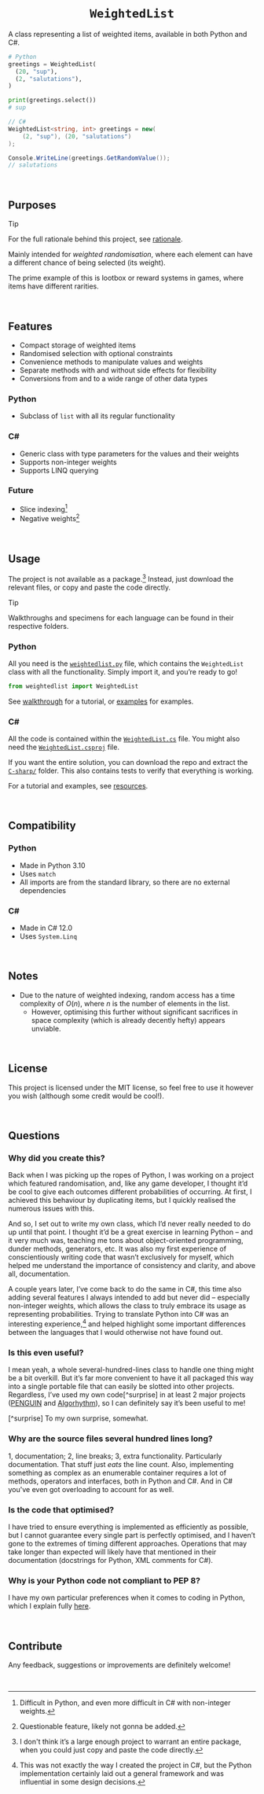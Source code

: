 <h1 align="center"> <code> WeightedList </code> </h1>

A class representing a list of weighted items, available in both Python and C#.


```py
# Python
greetings = WeightedList(
  (20, "sup"),
  (2, "salutations"),
)

print(greetings.select())
# sup
```

```cs
// C#
WeightedList<string, int> greetings = new(
    (2, "sup"), (20, "salutations")
);

Console.WriteLine(greetings.GetRandomValue());
// salutations
```


<br>


## Purposes

> [!Tip]
> For the full rationale behind this project, see [rationale](rationale.md).

Mainly intended for *weighted randomisation*, where each element can have a different chance of being selected (its weight).

The prime example of this is lootbox or reward systems in games, where items have different rarities.


<br>


## Features

- Compact storage of weighted items
- Randomised selection with optional constraints
- Convenience methods to manipulate values and weights
- Separate methods with and without side effects for flexibility
- Conversions from and to a wide range of other data types

### Python
- Subclass of `list` with all its regular functionality

### C#
- Generic class with type parameters for the values and their weights
- Supports non-integer weights
- Supports LINQ querying

### Future
- Slice indexing[^slice]
- Negative weights[^negative]

[^slice]: Difficult in Python, and even more difficult in C# with non-integer weights.
[^negative]: Questionable feature, likely not gonna be added.


<br>


## Usage

The project is not available as a package.[^package] Instead, just download the relevant files, or copy and paste the code directly.

[^package]: I don't think it’s a large enough project to warrant an entire package, when you could just copy and paste the code directly.

> [!Tip]
> Walkthroughs and specimens for each language can be found in their respective folders.

### Python
All you need is the [`weightedlist.py`](Python/weightedlist.py) file, which contains the `WeightedList` class with all the functionality. Simply import it, and you’re ready to go!

```py
from weightedlist import WeightedList
```

See [walkthrough](Python/walkthrough.md) for a tutorial, or [examples](Python/examples.md) for examples.

<!--
### Implementation
A `WeightedList` works just like how a `list` does, except rather than storing the values themselves, it stores `WeightedItem` objects. The value and weight of each item can be accessed through the `value` and `weight` attributes, respectively. These are passed in as pairs when instantiating the list:

```py
wl = WeightedList(
  (2, "sup"),
  (7, "nova"),
  (13, "shard"),
  ...
)
```

The `weight` of each item can be thought of as how many duplicates are stored (which would replicate the weighting mechanic):

```py
>>> wl = WeightedList(sup = 2, nova = 7)

>>> wl[0].value
'sup'
>>> wl[1].value
'sup'
>>> wl[2].value
'nova'
>>> wl[8].value
'nova'

>>> wl.select(7)
['nova', 'sup', 'nova', 'nova', 'sup', 'nova', 'nova']
# 'nova' has a higher change of being selected
```
-->

### C#
All the code is contained within the [`WeightedList.cs`](C-sharp/WeightedList/WeightedList.cs) file. You might also need the [`WeightedList.csproj`](C-sharp/WeightedList/WeightedList.csproj) file.

If you want the entire solution, you can download the repo and extract the [`C-sharp/`](C-sharp/) folder. This also contains tests to verify that everything is working.

For a tutorial and examples, see [resources](C-sharp/resources/).


<br>


## Compatibility

### Python
- Made in Python 3.10
- Uses `match`
- All imports are from the standard library, so there are no external dependencies

### C#
- Made in C# 12.0
- Uses `System.Linq`


<br>


## Notes

- Due to the nature of weighted indexing, random access has a time complexity of $O(n)$, where $n$ is the number of elements in the list.
  - However, optimising this further without significant sacrifices in space complexity (which is already decently hefty) appears unviable.


<br>


## License
This project is licensed under the MIT license, so feel free to use it however you wish (although some credit would be cool!).


<br>


## Questions

### Why did you create this?
Back when I was picking up the ropes of Python, I was working on a project which featured randomisation, and, like any game developer, I thought it’d be cool to give each outcomes different probabilities of occurring. At first, I achieved this behaviour by duplicating items, but I quickly realised the numerous issues with this.

And so, I set out to write my own class, which I’d never really needed to do up until that point. I thought it’d be a great exercise in learning Python – and it very much was, teaching me tons about object-oriented programming, dunder methods, generators, etc. It was also my first experience of conscientiously writing code that wasn’t exclusively for myself, which helped me understand the importance of consistency and clarity, and above all, documentation.

A couple years later, I’ve come back to do the same in C#, this time also adding several features I always intended to add but never did – especially non-integer weights, which allows the class to truly embrace its usage as representing probabilities. Trying to translate Python into C# was an interesting experience,[^translate] and helped highlight some important differences between the languages that I would otherwise not have found out.

[^translate]: This was not exactly the way I created the project in C#, but the Python implementation certainly laid out a general framework and was influential in some design decisions.

### Is this even useful?
I mean yeah, a whole several-hundred-lines class to handle one thing might be a bit overkill. But it’s far more convenient to have it all packaged this way into a single portable file that can easily be slotted into other projects. Regardless, I’ve used my own code[^surprise] in at least 2 major projects ([PENGUIN](https://github.com/Sup2point0/PENGUIN) and [Algorhythm](https://Sup2point0/Algorhythm)), so I can definitely say it’s been useful to me!

[^surprise] To my own surprise, somewhat.

### Why are the source files several hundred lines long?
1, documentation; 2, line breaks; 3, extra functionality. Particularly documentation. That stuff just *eats* the line count. Also, implementing something as complex as an enumerable container requires a lot of methods, operators and interfaces, both in Python and C#. And in C# you've even got overloading to account for as well.

### Is the code that optimised?
I have tried to ensure everything is implemented as efficiently as possible, but I cannot guarantee every single part is perfectly optimised, and I haven’t gone to the extremes of timing different approaches. Operations that may take longer than expected will likely have that mentioned in their documentation (docstrings for Python, XML comments for C#).

### Why is your Python code not compliant to PEP 8?
I have my own particular preferences when it comes to coding in Python, which I explain fully [here](https://github.com/Sup2point0/Assort/blob/origin/~writing/Python%20Syntax.md).


<br>


## Contribute

Any feedback, suggestions or improvements are definitely welcome!


<br>


<!-- what you lookin at? -->
